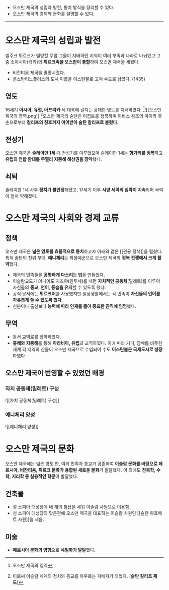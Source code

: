 * 오스만 제국의 성립과 발전, 통치 방식을 정리할 수 있다.
* 오스만 제국의 경제와 문화를 설명할 수 있다.
---
# 오스만 제국의 성립과 발전
셀주크 튀르크가 멸망할 무렵 그들이 지배하던 지역이 여러 부족과 나라로 나뉘었고 그중 소아시아(터키)의 **튀르크족을 오스만이 통합**하여 오스만 제국을 세웠다.
* 비잔티움 제국을 멸망시켰다.
* 콘스탄티노폴리스의 도시 이름을 이스탄불로 고쳐 수도로 삼았다. (1435)
## 영토
16세기 **아시아, 유럽, 아프리카** 세 대륙에 걸치는 광대한 영토를 지배하였다.
[^1]![[오스만 제국의 영역.png]]
[^2]오스만 제국의 술탄은 이집트를 정복하며 아바스 왕조의 마지막 후손으로부터 **칼리프의 칭호까지 이어받아 술탄 칼리프로 불렸다**.
## 전성기
오스만 제국은 **술레이만 1세** 때 전성기를 이루었으며 술레이만 1세는 **헝가리를 정복**하고 **유럽의 연합 함대를 무찔러 지중해 해상권을 장악**했다.
## 쇠퇴
술레이만 1세 사후 **정치가 불안정**해졌고, 17세기 이후 **서양 세력의 침략이 지속**되며 국력이 점차 약해졌다.
# 오스만 제국의 사회와 경제 교류
## 정책
오스만 제국은 **넓은 영토를 효율적으로 통치**하고자 아래와 같은 [[관용 정책]]을 펼쳤다. 특히 술탄의 친위 부대, **예니체리**는 최정예군으로 오스만 제국의 **정복 전쟁에서 크게 활약**했다.
* 제국의 민족들을 **공평하게 다스리는 법**을 만들었다.
* 이슬람교도가 아니어도 지즈야(인두세)를 내면 **자치적인 공동체**(밀레트)를 이루어 자신들의 **종교, 언어, 풍습을 유지**할 수 있도록 했다.
* 공식 문서에는 **튀르크어**를 사용했지만 일상생활에서는 각 민족이 **자신들의 언어를 자유롭게 쓸 수 있도록 했다**.
* 신분이나 출신보다 **능력에 따라 인재를 뽑아 중요한 관직에 임명**했다.
## 무역
* 동서 교역로를 장악하였다.
* **홍해와 지중해**를 통해 **아라비아, 유럽**과 교역하였다.
이에 따라 커피, 담배를 비롯한 세계 각 지역의 산물이 오스만 제국으로 수입되어 수도 **이스탄불은 국제도시로 성장**하였다.
## 오스만 제국이 번영할 수 있었던 배경
### 자치 공동체(밀레트) 구성
![[자치 공동체(밀레트) 구성]]
### 예니체리 양성
![[예니체리 양성]]
# 오스만 제국의 문화
오스만 제국에는 넓은 영토 안, 여러 민족과 종교가 공존하여 **이슬람 문화를 바탕으로 페르시아, 비잔티움, 튀르크 문화가 융합된 새로운 문화**가 발달했다. 이 외에도 **천묵학, 수학, 지리학 등 실용적인 학문**이 발달했다.
## 건축물
* 성 소피아 대성당에 네 개의 첨탑을 세워 이슬람 사원으로 이용함.
* 성 소피아 대성당의 맞은편에 오스만 제국을 대표하는 이슬람 사원인 [[술탄 아흐메트 사원]]을 세움.
## 미술
* **페르시아 문화의 영향**으로 **세밀화가 발달**했다.

[^1]: 오스만 제국의 영역
[^2]: 이로써 이슬람 세계의 정치와 종교를 아우르는 지배자가 되었다. (**술탄 칼리프 제도**)